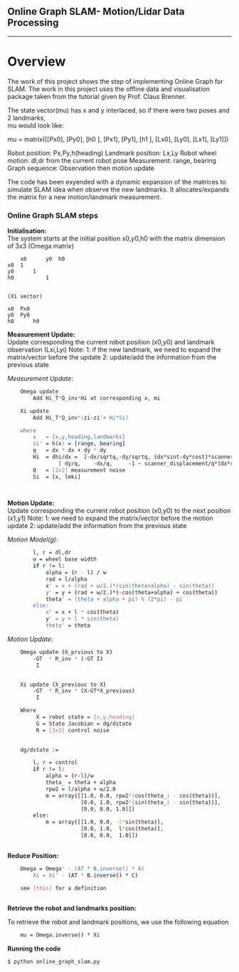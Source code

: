 ## **Online Graph SLAM- Motion/Lidar Data Processing**

---

# **Overview**
The work of this project shows the step of implementing Online Graph for SLAM. The work in this project uses the offline data and visualisation package taken from the tutorial given by Prof. Claus Brenner.


The state vector(mu) has x and y interlaced, so if there were two poses and 2 landmarks,  
mu would look like:

mu = matrix([[Px0],
             [Py0],
	     [h0 ],
             [Px1],
             [Py1],
 	     [h1 ],
             [Lx0],
             [Ly0],
             [Lx1],
             [Ly1]])
 

Robot position: Px,Py,h(heading)
Landmark position: Lx,Ly
Robot wheel motion: dl,dr from the current robot pose
Measurement: range, bearing 
Graph sequence: Observation then motion update

The code has been exyended with a dynamic expansion of the matrices to simulate SLAM idea when observe the new landmarks.
It allocates/expands the matrix for a new motion/landmark measurement.

### **Online Graph SLAM steps**
**Initialisation:**  
The system starts at the initial position x0,y0,h0 with the matrix dimension of 3x3
	(Omega matrix)

		x0  	y0 	h0
	x0	1	
	y0		1
	h0			1


	(Xi vector)
	
	x0	Px0	
	y0	Py0
	h0      h0




**Measurement Update:**  
Update corresponding the current robot position (x0,y0) and landmark observation (Lxi,Lyi)
Note: 
      1: if the new landmark, we need to expand the matrix/vector before the update	
      2: update/add the information from the previous state

_Measurement Update_:
```sh
	Omega update
		Add Hi_T*Q_inv*Hi at corresponding x, mi

	Xi update
		Add Hi_T*Q_inv*(zi-zi'+ Hi*Si)

	where
		x   = [x,y,heading,landmarks]
		zi' = h(x) = [range, bearing]
		q   = dx * dx + dy * dy
		Hi  = dhi/dx =	[-dx/sqrtq,-dy/sqrtq, (dx*sint-dy*cost)*scanner_displacement/sqrtq, dx/sqrtq,dy/sqrtq]
				[ dy/q,    -dx/q,     -1 - scanner_displacement/q*(dx*cost+dy*sint),-dy/q,  ,dx/q    ]
		Q   = [2x2] measurement noise
		Si  = [x, lmki]

	
```
		
**Motion Update:**  
Update corresponding the current robot position (x0,y0) to the next position (x1,y1)
Note: 
      1: we need to expand the matrix/vector before the motion update
      2: update/add the information from the previous state


_Motion Model(g)_:
```sh
		l, r = dl,dr
		w = wheel base width
		if r != l:
		    alpha = (r - l) / w
		    rad = l/alpha
		    x' = x + (rad + w/2.)*(sin(theta+alpha) - sin(theta))
		    y' = y + (rad + w/2.)*(-cos(theta+alpha) + cos(theta))
		    theta' = (theta + alpha + pi) % (2*pi) - pi
		else:
		    x' = x + l * cos(theta)
		    y' = y + l * sin(theta)
		    theta' = theta
```


_Motion Update_:
```sh
	Omega update (X_prvious to X)
		-GT  * R_inv * (-GT I)
		 I


	Xi update (X_previous to X)
		-GT  * R_inv * (X-GT*X_previous)
		 I

	Where
		 X = robot state = [x,y,heading]
		 G = State Jacobian = dg/dstate
		 R = [3x3] control noise
	

	dg/dstate := 

		l, r = control
		if r != l:
		    alpha = (r-l)/w
		    theta_ = theta + alpha
		    rpw2 = l/alpha + w/2.0
		    m = array([[1.0, 0.0, rpw2*(cos(theta_) - cos(theta))],
		               [0.0, 1.0, rpw2*(sin(theta_) - sin(theta))],
		               [0.0, 0.0, 1.0]])
		else:
		    m = array([[1.0, 0.0, -l*sin(theta)],
		               [0.0, 1.0,  l*cos(theta)],
		               [0.0, 0.0,  1.0]]) 
		


```

**Reduce Position:**  

```sh
	Omega = Omega' - (AT * B.inverse() * A)
        Xi = Xi' - (AT * B.inverse() * C)

	see [this] for a definition
		


```

**Retrieve the robot and landmarks position:**  

To retrieve the robot and landmark positions, we use the following equation

```sh
	mu = Omega.inverse() * Xi 
```



**Running the code**  
```sh
$ python online_graph_slam.py
```
